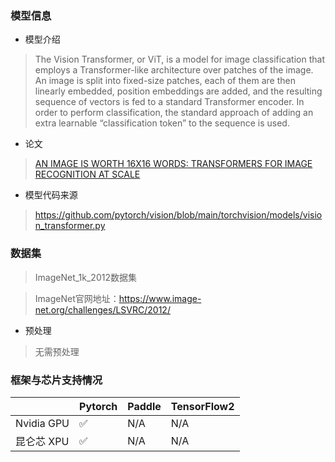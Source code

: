 ### 模型信息
- 模型介绍
>The Vision Transformer, or ViT, is a model for image classification that employs a Transformer-like architecture over patches of the image. An image is split into fixed-size patches, each of them are then linearly embedded, position embeddings are added, and the resulting sequence of vectors is fed to a standard Transformer encoder. In order to perform classification, the standard approach of adding an extra learnable “classification token” to the sequence is used.

- 论文
> [AN IMAGE IS WORTH 16X16 WORDS: TRANSFORMERS FOR IMAGE RECOGNITION AT SCALE](https://arxiv.org/pdf/2010.11929.pdf)

- 模型代码来源
> https://github.com/pytorch/vision/blob/main/torchvision/models/vision_transformer.py

### 数据集
> ImageNet_1k_2012数据集

> ImageNet官网地址：https://www.image-net.org/challenges/LSVRC/2012/

- 预处理
> 无需预处理


### 框架与芯片支持情况
|     | Pytorch  |Paddle|TensorFlow2|
|  ----  | ----  |  ----  | ----  |
| Nvidia GPU | ✅ |N/A  |N/A|
| 昆仑芯 XPU | ✅ |N/A  |N/A|



